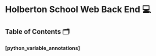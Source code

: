 # **Holberton School Web Back End** :computer:

## **Table of Contents** :card_index_dividers:

### [python_variable_annotations]


